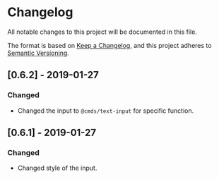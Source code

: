 # Changelog
All notable changes to this project will be documented in this file.

The format is based on [Keep a Changelog](https://keepachangelog.com/en/1.0.0/),
and this project adheres to [Semantic Versioning](https://semver.org/spec/v2.0.0.html).

## [0.6.2] - 2019-01-27
### Changed
- Changed the input to `@cmds/text-input` for specific function.

## [0.6.1] - 2019-01-27
### Changed
- Changed style of the input.